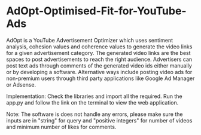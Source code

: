 # AdOpt-Optimised-Fit-for-YouTube-Ads

AdOpt is a YouTube Advertisement Optimizer which uses sentiment analysis, cohesion values and coherence values to generate the video links for a given advertisement category.
The generated video links are the best spaces to post advertisements to reach the right audience.
Advertisers can post text ads through comments of the generated video ids either manually or by developing a software. 
Alternative ways include posting video ads for non-premium users through third party applications like Google Ad Manager or Adsense.

Implementation:
Check the libraries and import all the required.
Run the app.py and follow the link on the terminal to view the web application.

Note: The software is does not handle any errors, please make sure the inputs are in "string" for query and "positive integers" for number of videos and minimum number of likes for comments.
